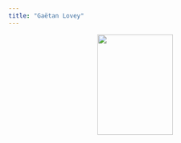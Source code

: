 ```yaml
---
title: "Gaëtan Lovey"
---
```


<p align="center">
  <img src="/profile.png" width="150" height="200"/>
</p>
